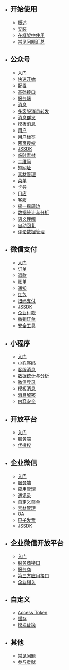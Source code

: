 - ## 开始使用
  - [概述](/docs/overview)
  - [安装](/docs/installation)
  - [在框架中使用](/docs/integration)
  - [常见问题汇总](/docs/troubleshooting)
- ## 公众号
  - [入门](/docs/official-account/index)
  - [快速开始](/docs/official-account/tutorial)
  - [配置](/docs/official-account/configuration)
  - [基础接口](/docs/official-account/base)
  - [服务端](/docs/official-account/server)
  - [消息](/docs/official-account/messages)
  - [多客服消息转发](/docs/official-account/message-transfer)
  - [消息群发](/docs/official-account/broadcasting)
  - [模板消息](/docs/official-account/template_message)
  - [用户](/docs/official-account/user)
  - [用户标签](/docs/official-account/user-tag)
  - [网页授权](/docs/official-account/oauth)
  - [JSSDK](/docs/basic-services/jssdk)
  - [临时素材](/docs/basic-services/media)
  - [二维码](/docs/basic-services/qrcode)
  - [短网址](/docs/basic-services/url)
  - [素材管理](/docs/official-account/material)
  - [菜单](/docs/official-account/menu)
  - [卡券](/docs/official-account/card)
  - [门店](/docs/official-account/poi)
  - [客服](/docs/official-account/customer_service)
  - [摇一摇周边](/docs/official-account/shake-around)
  - [数据统计与分析](/docs/official-account/data_cube)
  - [语义理解](/docs/official-account/semantic)
  - [自动回复](/docs/official-account/reply)
  - [评论数据管理](/docs/official-account/comment)
- ## 微信支付
  - [入门](/docs/payment/index)
  - [订单](/docs/payment/order)
  - [退款](/docs/payment/refund)
  - [账单](/docs/payment/bill)
  - [通知](/docs/payment/notify)
  - [红包](/docs/payment/redpack)
  - [扫码支付](/docs/payment/scan-pay)
  - [JSSDK](/docs/payment/jssdk)
  - [企业付款](/docs/payment/transfer)
  - [撤销订单](/docs/payment/reverse)
  - [安全工具](/docs/payment/security)
- ## 小程序
  - [入门](/docs/mini-program/index)
  - [小程序码](/docs/mini-program/app_code)
  - [客服消息](/docs/mini-program/customer_service)
  - [数据统计与分析](/docs/mini-program/data_cube)
  - [微信登录](/docs/mini-program/auth)
  - [模板消息](/docs/mini-program/template_message)
  - [消息解密](/docs/mini-program/decrypt)
  - [内容安全](/docs/basic-services/content_security)
- ## 开放平台
  - [入门](/docs/open-platform/index)
  - [服务端](/docs/open-platform/server)
  - [代授权](/docs/open-platform/authorizer-delegate)
- ## 企业微信
  - [入门](/docs/wework/index)
  - [服务端](/docs/wework/server)
  - [应用管理](/docs/wework/agents)
  - [通讯录](/docs/wework/contacts)
  - [自定义菜单](/docs/wework/menu)
  - [素材管理](/docs/wework/media)
  - [OA](/docs/wework/oa)
  - [电子发票](/docs/wework/invoice)
  - [JSSDK](/docs/basic-services/jssdk)
- ## 企业微信开放平台
  - [入门](/docs/open-work/index)
  - [服务商接口](/docs/open-work/provider)
  - [服务商](/docs/open-work/server)
  - [第三方应用接口](/docs/open-work/service)
  - [企业相关](/docs/open-work/work)
- ## 自定义
  - [Access Token](/docs/customize/access_token)
  - [缓存](/docs/customize/cache)
  - [模块替换](/docs/customize/replace-service)
- ## 其他
  - [常见问题](/docs/troubleshooting)
  - [参与贡献](/docs/contributing)
